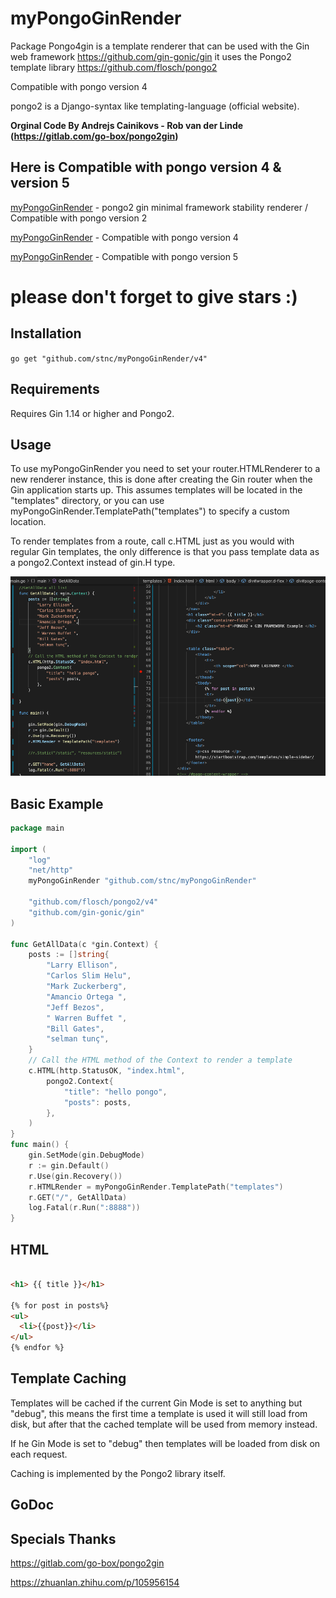 myPongoGinRender
=========

Package Pongo4gin is a template renderer that can be used with the Gin web
framework https://github.com/gin-gonic/gin it uses the Pongo2 template library
https://github.com/flosch/pongo2

Compatible with pongo version 4

pongo2 is a Django-syntax like templating-language (official website).

<strong>Orginal Code By Andrejs Cainikovs - Rob van der Linde (https://gitlab.com/go-box/pongo2gin) </strong>

## Here is Compatible with pongo version 4 &  version 5
 [myPongoGinRender](https://github.com/stnc/myPongoGinRender/) - pongo2 gin minimal framework stability renderer / Compatible with pongo version 2 
 
 
 [myPongoGinRender](https://github.com/stnc/myPongoGinRender/tree/main/v4) -  Compatible with pongo version 4
 
 
 [myPongoGinRender](https://github.com/stnc/myPongoGinRender/tree/main/v5) -  Compatible with pongo version 5

# please don't forget to give stars :)

## Installation  

`go get "github.com/stnc/myPongoGinRender/v4"`

Requirements
------------

Requires Gin 1.14 or higher and Pongo2.

Usage
-----

To use myPongoGinRender you need to set your router.HTMLRenderer to a new renderer
instance, this is done after creating the Gin router when the Gin application
starts up. This assumes templates will be located in the "templates"
directory, or you can use myPongoGinRender.TemplatePath("templates") to specify a custom location.

To render templates from a route, call c.HTML just as you would with
regular Gin templates, the only difference is that you pass template
data as a pongo2.Context instead of gin.H type.


![Screen](https://raw.githubusercontent.com/stnc/myPongoGinRender/master/example/ginScreen.png)

Basic Example
-------------

```go
package main

import (
	"log"
	"net/http"
	myPongoGinRender "github.com/stnc/myPongoGinRender"

	"github.com/flosch/pongo2/v4"
	"github.com/gin-gonic/gin"
)

func GetAllData(c *gin.Context) {
	posts := []string{
		"Larry Ellison",
		"Carlos Slim Helu",
		"Mark Zuckerberg",
		"Amancio Ortega ",
		"Jeff Bezos",
		" Warren Buffet ",
		"Bill Gates",
		"selman tunç",
	}
	// Call the HTML method of the Context to render a template
	c.HTML(http.StatusOK, "index.html",
		pongo2.Context{
			"title": "hello pongo",
			"posts": posts,
		},
	)
}
func main() {
	gin.SetMode(gin.DebugMode)
	r := gin.Default()
	r.Use(gin.Recovery())
	r.HTMLRender = myPongoGinRender.TemplatePath("templates")
	r.GET("/", GetAllData)
	log.Fatal(r.Run(":8888"))
}

```

HTML 
----------------


```html

<h1> {{ title }}</h1>

{% for post in posts%}
<ul>
  <li>{{post}}</li>
</ul>
{% endfor %}

```

Template Caching
----------------

Templates will be cached if the current Gin Mode is set to anything but "debug",
this means the first time a template is used it will still load from disk, but
after that the cached template will be used from memory instead.

If he Gin Mode is set to "debug" then templates will be loaded from disk on
each request.

Caching is implemented by the Pongo2 library itself.

GoDoc
-----


Specials Thanks
-----
https://gitlab.com/go-box/pongo2gin

https://zhuanlan.zhihu.com/p/105956154  


